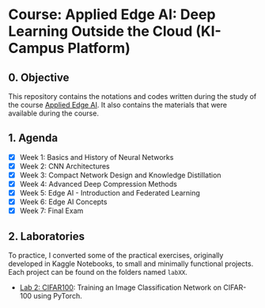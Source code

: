 # Course: Applied Edge AI: Deep Learning Outside the Cloud (KI-Campus Platform)

## 0. Objective

This repository contains the notations and codes written during the study of the
course [Applied Edge AI](https://learn.ki-campus.org/courses/edgeai-hpi2022). It also contains the materials that were available during
the course.

## 1. Agenda

- [x] Week 1: Basics and History of Neural Networks
- [x] Week 2: CNN Architectures
- [x] Week 3: Compact Network Design and Knowledge Distillation
- [x] Week 4: Advanced Deep Compression Methods
- [x] Week 5: Edge AI - Introduction and Federated Learning
- [x] Week 6: Edge AI Concepts
- [x] Week 7: Final Exam

## 2. Laboratories

To practice, I converted some of the practical exercises, originally developed in Kaggle Notebooks, to small and minimally functional projects. Each project can be found on the folders named `labXX`.

- [Lab 2: CIFAR100](lab02/readme.md): Training an Image Classification Network on CIFAR-100 using PyTorch.
